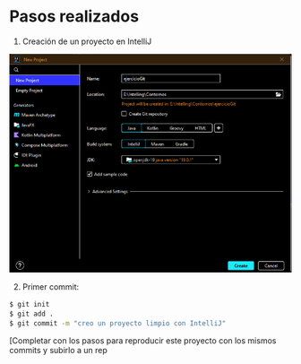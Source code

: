 # Pasos realizados

1. Creación de un proyecto en IntelliJ

![Creación de Priyecto](./img/Captura-de-pantalla-2022-11-10-161248.png)

2. Primer commit:

```bash
$ git init
$ git add .
$ git commit -m "creo un proyecto limpio con IntelliJ"
```

[Completar con los pasos para reproducir este proyecto con los mismos commits y subirlo a un rep